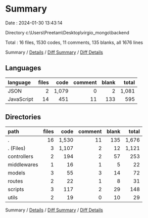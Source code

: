 # Summary

Date : 2024-01-30 13:43:14

Directory c:\\Users\\Preetam\\Desktop\\virgio_mongo\\backend

Total : 16 files,  1530 codes, 11 comments, 135 blanks, all 1676 lines

Summary / [Details](details.md) / [Diff Summary](diff.md) / [Diff Details](diff-details.md)

## Languages
| language | files | code | comment | blank | total |
| :--- | ---: | ---: | ---: | ---: | ---: |
| JSON | 2 | 1,079 | 0 | 2 | 1,081 |
| JavaScript | 14 | 451 | 11 | 133 | 595 |

## Directories
| path | files | code | comment | blank | total |
| :--- | ---: | ---: | ---: | ---: | ---: |
| . | 16 | 1,530 | 11 | 135 | 1,676 |
| . (Files) | 3 | 1,107 | 2 | 12 | 1,121 |
| controllers | 2 | 194 | 2 | 57 | 253 |
| middlewares | 1 | 16 | 1 | 5 | 22 |
| models | 3 | 55 | 3 | 14 | 72 |
| routes | 2 | 22 | 1 | 8 | 31 |
| scripts | 3 | 117 | 2 | 29 | 148 |
| utils | 2 | 19 | 0 | 10 | 29 |

Summary / [Details](details.md) / [Diff Summary](diff.md) / [Diff Details](diff-details.md)
